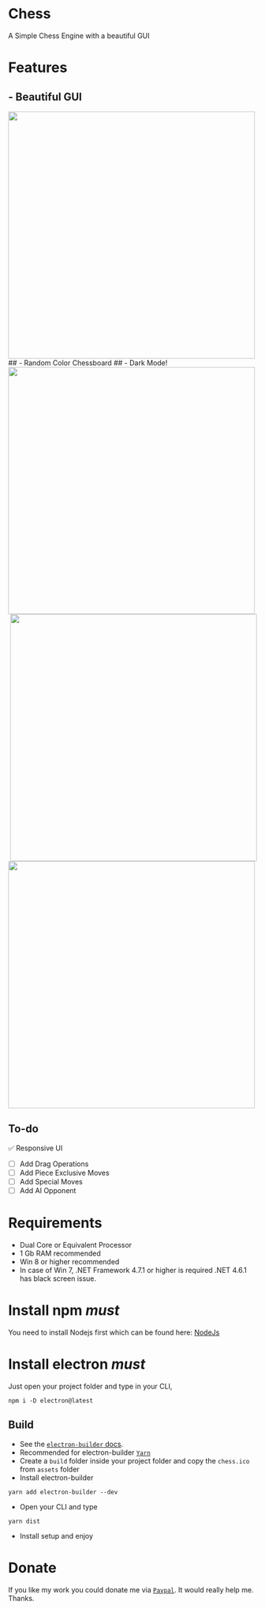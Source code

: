 # Chess
A Simple Chess Engine with a beautiful GUI

# Features
## - Beautiful GUI 
<img src="https://i.postimg.cc/MpV7MGpL/Annotation-2020-08-07-192738.png" width=500>
## - Random Color Chessboard 
<img src="https://i.postimg.cc/qvmcrKt8/Annotation-2020-08-07-192802.png" width=500 align="left"> <img src="https://i.postimg.cc/W4hG14rx/Annotation-2020-08-07-192826.png" width=500 align="right">
## - Dark Mode! 
<img src="https://i.postimg.cc/4yYtJf0B/Annotation-2020-08-07-192850.png" width=500>

## To-do
:white_check_mark: Responsive UI
- [ ] Add Drag Operations
- [ ] Add Piece Exclusive Moves
- [ ] Add Special Moves
- [ ] Add AI Opponent

# Requirements

- Dual Core or Equivalent Processor
- 1 Gb RAM recommended
- Win 8 or higher recommended
- In case of Win 7, .NET Framework 4.7.1 or higher is required .NET 4.6.1 has black screen issue.

# Install npm _must_
You need to install Nodejs first which can be found here:
[NodeJs](https://nodejs.org)

# Install electron _must_
Just open your project folder and type in your CLI,
```
npm i -D electron@latest
```

## Build

- See the [`electron-builder` docs](https://www.electron.build/multi-platform-build).
- Recommended for electron-builder [`Yarn`](https://yarnpkg.com/en/docs/install#windows-stable)
- Create a `build` folder inside your project folder and copy the `chess.ico` from `assets` folder
- Install electron-builder
```
yarn add electron-builder --dev
```
- Open your CLI and type
```
yarn dist
```
- Install setup and enjoy

# Donate

If you like my work you could donate me via [`Paypal`](https://www.paypal.me/rijustone).
It would really help me. Thanks.
